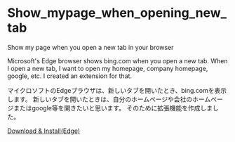 # Show_mypage_when_opening_new_tab

Show my page when you open a new tab in your browser

Microsoft's Edge browser shows bing.com when you open a new tab.
When I open a new tab, I want to open my homepage, company homepage, google, etc.
I created an extension for that.

マイクロソフトのEdgeブラウザは、新しいタブを開いたとき、bing.comを表示します。
新しいタブを開いたときは、自分のホームページや会社のホームページまたはgoogle等を開きたいと思います。
そのために拡張機能を作成しました。

[Download & Install(Edge)](https://microsoftedge.microsoft.com/addons/detail/show-mypage-when-opening-/hehhcnmphkngadagjahclgpmofakpijo)